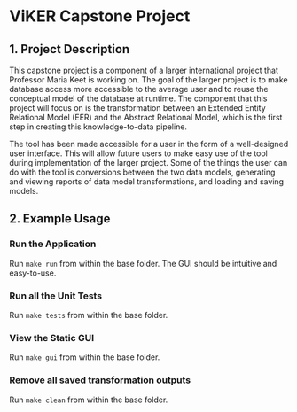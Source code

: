 # ViKER Capstone Project

## 1. Project Description

This capstone project is a component of a larger international project that Professor Maria Keet is working on. The goal of the larger project is to make database access more accessible to the average user and to reuse the conceptual model of the database at runtime. The component that this project will focus on is the transformation between an Extended Entity Relational Model (EER) and the Abstract Relational Model, which is the first step in creating this knowledge-to-data pipeline.

The tool has been made accessible for a user in the form of a well-designed user interface. This will allow future users to make easy use of the tool during implementation of the larger project. Some of the things the user can do with the tool is conversions between the two data models, generating and viewing reports of data model transformations, and loading and saving models.

## 2. Example Usage

### Run the Application

Run `make run` from within the base folder. The GUI should be intuitive and easy-to-use.

### Run all the Unit Tests

Run `make tests` from within the base folder.

### View the Static GUI

Run `make gui` from within the base folder.

### Remove all saved transformation outputs

Run `make clean` from within the base folder.  
